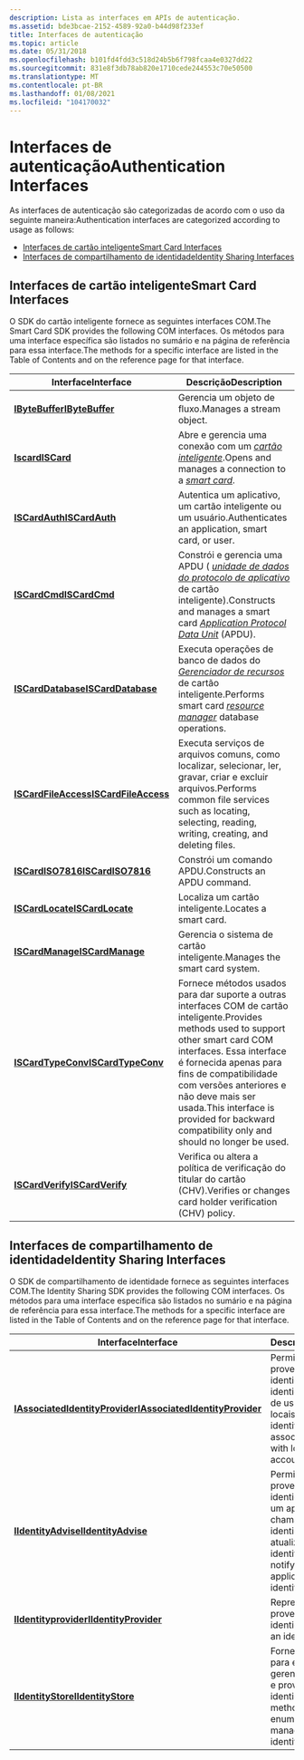 ```yaml
---
description: Lista as interfaces em APIs de autenticação.
ms.assetid: bde3bcae-2152-4589-92a0-b44d98f233ef
title: Interfaces de autenticação
ms.topic: article
ms.date: 05/31/2018
ms.openlocfilehash: b101fd4fdd3c518d24b5b6f798fcaa4e0327dd22
ms.sourcegitcommit: 831e8f3db78ab820e1710cede244553c70e50500
ms.translationtype: MT
ms.contentlocale: pt-BR
ms.lasthandoff: 01/08/2021
ms.locfileid: "104170032"
---
```

# <a name="authentication-interfaces"></a><span data-ttu-id="a55a0-103">Interfaces de autenticação</span><span class="sxs-lookup"><span data-stu-id="a55a0-103">Authentication Interfaces</span></span>

<span data-ttu-id="a55a0-104">As interfaces de autenticação são categorizadas de acordo com o uso da seguinte maneira:</span><span class="sxs-lookup"><span data-stu-id="a55a0-104">Authentication interfaces are categorized according to usage as follows:</span></span>

-   [<span data-ttu-id="a55a0-105">Interfaces de cartão inteligente</span><span class="sxs-lookup"><span data-stu-id="a55a0-105">Smart Card Interfaces</span></span>](#smart-card-interfaces)
-   [<span data-ttu-id="a55a0-106">Interfaces de compartilhamento de identidade</span><span class="sxs-lookup"><span data-stu-id="a55a0-106">Identity Sharing Interfaces</span></span>](#identity-sharing-interfaces)

## <a name="smart-card-interfaces"></a><span data-ttu-id="a55a0-107">Interfaces de cartão inteligente</span><span class="sxs-lookup"><span data-stu-id="a55a0-107">Smart Card Interfaces</span></span>

<span data-ttu-id="a55a0-108">O SDK do cartão inteligente fornece as seguintes interfaces COM.</span><span class="sxs-lookup"><span data-stu-id="a55a0-108">The Smart Card SDK provides the following COM interfaces.</span></span> <span data-ttu-id="a55a0-109">Os métodos para uma interface específica são listados no sumário e na página de referência para essa interface.</span><span class="sxs-lookup"><span data-stu-id="a55a0-109">The methods for a specific interface are listed in the Table of Contents and on the reference page for that interface.</span></span>



| <span data-ttu-id="a55a0-110">Interface</span><span class="sxs-lookup"><span data-stu-id="a55a0-110">Interface</span></span>                                    | <span data-ttu-id="a55a0-111">Descrição</span><span class="sxs-lookup"><span data-stu-id="a55a0-111">Description</span></span>                                                                                                                                                                              |
|----------------------------------------------|------------------------------------------------------------------------------------------------------------------------------------------------------------------------------------------|
| [<span data-ttu-id="a55a0-112">**IByteBuffer**</span><span class="sxs-lookup"><span data-stu-id="a55a0-112">**IByteBuffer**</span></span>](ibytebuffer.md)           | <span data-ttu-id="a55a0-113">Gerencia um objeto de fluxo.</span><span class="sxs-lookup"><span data-stu-id="a55a0-113">Manages a stream object.</span></span>                                                                                                                                                                 |
| [<span data-ttu-id="a55a0-114">**Iscard**</span><span class="sxs-lookup"><span data-stu-id="a55a0-114">**ISCard**</span></span>](iscard.md)                     | <span data-ttu-id="a55a0-115">Abre e gerencia uma conexão com um [*cartão inteligente*](/windows/desktop/SecGloss/s-gly).</span><span class="sxs-lookup"><span data-stu-id="a55a0-115">Opens and manages a connection to a [*smart card*](/windows/desktop/SecGloss/s-gly).</span></span>                                                                    |
| [<span data-ttu-id="a55a0-116">**ISCardAuth**</span><span class="sxs-lookup"><span data-stu-id="a55a0-116">**ISCardAuth**</span></span>](iscardauth.md)             | <span data-ttu-id="a55a0-117">Autentica um aplicativo, um cartão inteligente ou um usuário.</span><span class="sxs-lookup"><span data-stu-id="a55a0-117">Authenticates an application, smart card, or user.</span></span>                                                                                                                                       |
| [<span data-ttu-id="a55a0-118">**ISCardCmd**</span><span class="sxs-lookup"><span data-stu-id="a55a0-118">**ISCardCmd**</span></span>](iscardcmd.md)               | <span data-ttu-id="a55a0-119">Constrói e gerencia uma APDU ( [*unidade de dados do protocolo de aplicativo*](/windows/desktop/SecGloss/a-gly) de cartão inteligente).</span><span class="sxs-lookup"><span data-stu-id="a55a0-119">Constructs and manages a smart card [*Application Protocol Data Unit*](/windows/desktop/SecGloss/a-gly) (APDU).</span></span> |
| [<span data-ttu-id="a55a0-120">**ISCardDatabase**</span><span class="sxs-lookup"><span data-stu-id="a55a0-120">**ISCardDatabase**</span></span>](iscarddatabase.md)     | <span data-ttu-id="a55a0-121">Executa operações de banco de dados do [*Gerenciador de recursos*](/windows/desktop/SecGloss/r-gly) de cartão inteligente.</span><span class="sxs-lookup"><span data-stu-id="a55a0-121">Performs smart card [*resource manager*](/windows/desktop/SecGloss/r-gly) database operations.</span></span>                                              |
| [<span data-ttu-id="a55a0-122">**ISCardFileAccess**</span><span class="sxs-lookup"><span data-stu-id="a55a0-122">**ISCardFileAccess**</span></span>](iscardfileaccess.md) | <span data-ttu-id="a55a0-123">Executa serviços de arquivos comuns, como localizar, selecionar, ler, gravar, criar e excluir arquivos.</span><span class="sxs-lookup"><span data-stu-id="a55a0-123">Performs common file services such as locating, selecting, reading, writing, creating, and deleting files.</span></span>                                                                               |
| [<span data-ttu-id="a55a0-124">**ISCardISO7816**</span><span class="sxs-lookup"><span data-stu-id="a55a0-124">**ISCardISO7816**</span></span>](iscardiso7816.md)       | <span data-ttu-id="a55a0-125">Constrói um comando APDU.</span><span class="sxs-lookup"><span data-stu-id="a55a0-125">Constructs an APDU command.</span></span>                                                                                                                                                              |
| [<span data-ttu-id="a55a0-126">**ISCardLocate**</span><span class="sxs-lookup"><span data-stu-id="a55a0-126">**ISCardLocate**</span></span>](iscardlocate.md)         | <span data-ttu-id="a55a0-127">Localiza um cartão inteligente.</span><span class="sxs-lookup"><span data-stu-id="a55a0-127">Locates a smart card.</span></span>                                                                                                                                                                    |
| [<span data-ttu-id="a55a0-128">**ISCardManage**</span><span class="sxs-lookup"><span data-stu-id="a55a0-128">**ISCardManage**</span></span>](iscardmanage.md)         | <span data-ttu-id="a55a0-129">Gerencia o sistema de cartão inteligente.</span><span class="sxs-lookup"><span data-stu-id="a55a0-129">Manages the smart card system.</span></span>                                                                                                                                                           |
| [<span data-ttu-id="a55a0-130">**ISCardTypeConv**</span><span class="sxs-lookup"><span data-stu-id="a55a0-130">**ISCardTypeConv**</span></span>](iscardtypeconv.md)     | <span data-ttu-id="a55a0-131">Fornece métodos usados para dar suporte a outras interfaces COM de cartão inteligente.</span><span class="sxs-lookup"><span data-stu-id="a55a0-131">Provides methods used to support other smart card COM interfaces.</span></span> <span data-ttu-id="a55a0-132">Essa interface é fornecida apenas para fins de compatibilidade com versões anteriores e não deve mais ser usada.</span><span class="sxs-lookup"><span data-stu-id="a55a0-132">This interface is provided for backward compatibility only and should no longer be used.</span></span>                               |
| [<span data-ttu-id="a55a0-133">**ISCardVerify**</span><span class="sxs-lookup"><span data-stu-id="a55a0-133">**ISCardVerify**</span></span>](iscardverify.md)         | <span data-ttu-id="a55a0-134">Verifica ou altera a política de verificação do titular do cartão (CHV).</span><span class="sxs-lookup"><span data-stu-id="a55a0-134">Verifies or changes card holder verification (CHV) policy.</span></span>                                                                                                                               |



 

## <a name="identity-sharing-interfaces"></a><span data-ttu-id="a55a0-135">Interfaces de compartilhamento de identidade</span><span class="sxs-lookup"><span data-stu-id="a55a0-135">Identity Sharing Interfaces</span></span>

<span data-ttu-id="a55a0-136">O SDK de compartilhamento de identidade fornece as seguintes interfaces COM.</span><span class="sxs-lookup"><span data-stu-id="a55a0-136">The Identity Sharing SDK provides the following COM interfaces.</span></span> <span data-ttu-id="a55a0-137">Os métodos para uma interface específica são listados no sumário e na página de referência para essa interface.</span><span class="sxs-lookup"><span data-stu-id="a55a0-137">The methods for a specific interface are listed in the Table of Contents and on the reference page for that interface.</span></span>



| <span data-ttu-id="a55a0-138">Interface</span><span class="sxs-lookup"><span data-stu-id="a55a0-138">Interface</span></span>                                                          | <span data-ttu-id="a55a0-139">Descrição</span><span class="sxs-lookup"><span data-stu-id="a55a0-139">Description</span></span>                                                                              |
|--------------------------------------------------------------------|------------------------------------------------------------------------------------------|
| [<span data-ttu-id="a55a0-140">**IAssociatedIdentityProvider**</span><span class="sxs-lookup"><span data-stu-id="a55a0-140">**IAssociatedIdentityProvider**</span></span>](/windows/desktop/api/IdentityProvider/nn-identityprovider-iassociatedidentityprovider) | <span data-ttu-id="a55a0-141">Permite que um provedor de identidade associe identidades a contas de usuário locais.</span><span class="sxs-lookup"><span data-stu-id="a55a0-141">Allows an identity provider to associate identities with local user accounts.</span></span>            |
| [<span data-ttu-id="a55a0-142">**IIdentityAdvise**</span><span class="sxs-lookup"><span data-stu-id="a55a0-142">**IIdentityAdvise**</span></span>](/windows/desktop/api/IdentityProvider/nn-identityprovider-iidentityadvise)                         | <span data-ttu-id="a55a0-143">Permite que um provedor de identidade Notifique um aplicativo de chamada quando uma identidade for atualizada.</span><span class="sxs-lookup"><span data-stu-id="a55a0-143">Allows an identity provider to notify a calling application when an identity is updated.</span></span> |
| [<span data-ttu-id="a55a0-144">**IIdentityprovider**</span><span class="sxs-lookup"><span data-stu-id="a55a0-144">**IIdentityProvider**</span></span>](/windows/desktop/api/Identityprovider/nn-identityprovider-iidentityprovider)                     | <span data-ttu-id="a55a0-145">Representa um provedor de identidade.</span><span class="sxs-lookup"><span data-stu-id="a55a0-145">Represents an identity provider.</span></span>                                                         |
| [<span data-ttu-id="a55a0-146">**IIdentityStore**</span><span class="sxs-lookup"><span data-stu-id="a55a0-146">**IIdentityStore**</span></span>](/windows/desktop/api/Identitystore/nn-identitystore-iidentitystore)                           | <span data-ttu-id="a55a0-147">Fornece métodos para enumerar e gerenciar identidades e provedores de identidade.</span><span class="sxs-lookup"><span data-stu-id="a55a0-147">Provides methods to enumerate and manage identities and identity providers.</span></span>              |



 

 

 
